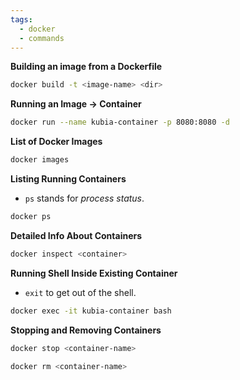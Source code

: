 ```yaml
---
tags:
  - docker
  - commands
---
```

**Building an image from a Dockerfile**
```bash
docker build -t <image-name> <dir>
```

**Running an Image -> Container**
```bash
docker run --name kubia-container -p 8080:8080 -d
```

**List of Docker Images**
```bash
docker images
```

**Listing Running Containers**
- `ps` stands for _process status_.

```bash
docker ps
```

**Detailed Info About Containers**
```bash
docker inspect <container>
```

**Running Shell Inside Existing Container**
- `exit` to get out of the shell.
```bash
docker exec -it kubia-container bash
```


**Stopping and Removing Containers**
```bash
docker stop <container-name>
```

```bash
docker rm <container-name>
```

